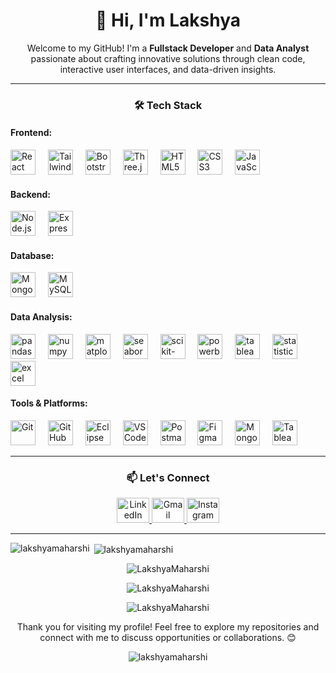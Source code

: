<h1 align="center">👋 Hi, I'm Lakshya</h1>

<p align="center">Welcome to my GitHub! I'm a <b>Fullstack Developer</b> and <b>Data Analyst</b> passionate about crafting innovative solutions through clean code, interactive user interfaces, and data-driven insights.</p>

---

<h3 align="center">🛠️ Tech Stack</h3>

<h4 align="left">Frontend:</h4>
<div align="left">
  <img src="https://cdn.jsdelivr.net/gh/devicons/devicon/icons/react/react-original-wordmark.svg" height="40" alt="React" />
  <img width="12" />
  <img src="https://skillicons.dev/icons?i=tailwind" height="40" alt="Tailwind CSS" />
  <img width="12" />
  <img src="https://cdn.simpleicons.org/bootstrap/7952B3" height="40" alt="Bootstrap" />
  <img width="12" />
  <img src="https://skillicons.dev/icons?i=threejs" height="40" alt="Three.js" />
  <img width="12" />
  <img src="https://cdn.jsdelivr.net/gh/devicons/devicon/icons/html5/html5-original.svg" height="40" alt="HTML5" />
  <img width="12" />
  <img src="https://cdn.jsdelivr.net/gh/devicons/devicon/icons/css3/css3-original.svg" height="40" alt="CSS3" />
  <img width="12" />
  <img src="https://cdn.jsdelivr.net/gh/devicons/devicon/icons/javascript/javascript-plain.svg" height="40" alt="JavaScript" />
</div>

<h4 align="left">Backend:</h4>
<div align="left">
  <img src="https://img.shields.io/badge/Node.js-339933?logo=nodedotjs&logoColor=white&style=for-the-badge" height="40" alt="Node.js" />
  <img width="12" />
  <img src="https://img.shields.io/badge/Express-000000?logo=express&logoColor=white&style=for-the-badge" height="40" alt="Express.js" />
</div>

<h4 align="left">Database:</h4>
<div align="left">
  <img src="https://img.shields.io/badge/MongoDB-47A248?logo=mongodb&logoColor=white&style=for-the-badge" height="40" alt="MongoDB" />
  <img width="12" />
  <img src="https://img.shields.io/badge/MySQL-4479A1?logo=mysql&logoColor=white&style=for-the-badge" height="40" alt="MySQL" />
</div>

<h4 align="left">Data Analysis:</h4>
<div align="left">
  <img src="https://img.shields.io/badge/Pandas-150458?logo=pandas&logoColor=white&style=for-the-badge" height="40" alt="pandas logo"  />
  <img width="12" />
  <img src="https://img.shields.io/badge/NumPy-013243?logo=numpy&logoColor=white&style=for-the-badge" height="40" alt="numpy logo"  />
  <img width="12" />
  <img src="https://img.shields.io/badge/Matplotlib-11557C?logo=python&logoColor=white&style=for-the-badge" height="40" alt="matplotlib logo"  />
  <img width="12" />
  <img src="https://img.shields.io/badge/Seaborn-3776AB?logo=python&logoColor=white&style=for-the-badge" height="40" alt="seaborn logo"  />
  <img width="12" />
  <img src="https://img.shields.io/badge/Scikit--Learn-F7931E?logo=scikitlearn&logoColor=white&style=for-the-badge" height="40" alt="scikit-learn logo"  />
  <img width="12" />
  <img src="https://img.shields.io/badge/Power%20BI-F2C811?logo=powerbi&logoColor=white&style=for-the-badge" height="40" alt="powerbi logo"  />
  <img width="12" />
  <img src="https://img.shields.io/badge/Tableau-E97627?logo=tableau&logoColor=white&style=for-the-badge" height="40" alt="tableau logo"  />
  <img width="12" />
  <img src="https://img.shields.io/badge/Statistics-000000?logo=statcounter&logoColor=white&style=for-the-badge" height="40" alt="statistics logo"  />
  <img width="12" />
  <img src="https://img.shields.io/badge/Excel-217346?logo=microsoft-excel&logoColor=white&style=for-the-badge" height="40" alt="excel logo"  />
</div>

<h4 align="left">Tools & Platforms:</h4>
<div align="left">
  <img src="https://img.shields.io/badge/Git-%23F05033.svg?style=for-the-badge&logo=git&logoColor=white" height="40" alt="Git" />
  <img width="12" />
  <img src="https://img.shields.io/badge/GitHub-%23181717.svg?style=for-the-badge&logo=github&logoColor=white" height="40" alt="GitHub" />
  <img width="12" />
  <img src="https://img.shields.io/badge/Eclipse-%232C2255.svg?style=for-the-badge&logo=eclipse&logoColor=white" height="40" alt="Eclipse" />
  <img width="12" />
  <img src="https://img.shields.io/badge/VS%20Code-%23007ACC.svg?style=for-the-badge&logo=visual-studio-code&logoColor=white" height="40" alt="VS Code" />
  <img width="12" />
  <img src="https://img.shields.io/badge/Postman-%23FF6C37.svg?style=for-the-badge&logo=postman&logoColor=white" height="40" alt="Postman" />
  <img width="12" />
  <img src="https://img.shields.io/badge/Figma-%23F24E1E.svg?style=for-the-badge&logo=figma&logoColor=white" height="40" alt="Figma" />
  <img width="12" />
  <img src="https://img.shields.io/badge/MongoDB_Compass-%2347A248.svg?style=for-the-badge&logo=mongodb&logoColor=white" height="40" alt="MongoDB Compass" />
  <img width="12" />
  <img src="https://img.shields.io/badge/Tableau-%23E97627.svg?style=for-the-badge&logo=tableau&logoColor=white" height="40" alt="Tableau" />
</div>

---

<h3 align="center">📫 Let's Connect</h3>
<div align="center">
  <a href="https://www.linkedin.com/in/lakshya-maharshi-056006309" target="_blank">
    <img src="https://raw.githubusercontent.com/maurodesouza/profile-readme-generator/master/src/assets/icons/social/linkedin/default.svg" width="52" height="40" alt="LinkedIn" />
  </a>
  <a href="mailto:lakshyamaharshi007@gmail.com" target="_blank">
    <img src="https://raw.githubusercontent.com/maurodesouza/profile-readme-generator/master/src/assets/icons/social/gmail/default.svg" width="52" height="40" alt="Gmail" />
  </a>
  <a href="https://www.instagram.com/mai_lakshya_hoon/" target="_blank">
    <img src="https://raw.githubusercontent.com/maurodesouza/profile-readme-generator/master/src/assets/icons/social/instagram/default.svg" width="52" height="40" alt="Instagram" />
  </a>
</div>

---



<p><img align="left" src="https://github-readme-stats.vercel.app/api/top-langs?username=lakshyamaharshi&show_icons=true&locale=en&layout=compact" alt="lakshyamaharshi" /></p>

<p>&nbsp;<img align="center" src="https://github-readme-stats.vercel.app/api?username=lakshyamaharshi&show_icons=true&locale=en" alt="lakshyamaharshi" /></p>

<p align="center">
  <img src="https://github-readme-stats.vercel.app/api/top-langs?username=LakshyaMaharshi&show_icons=true&locale=en&layout=compact" alt="LakshyaMaharshi" />
</p>

<p align="center">
  <img src="https://github-readme-stats.vercel.app/api?username=LakshyaMaharshi&show_icons=true&locale=en" alt="LakshyaMaharshi" />
</p>

<p align="center">
  <img src="https://github-readme-streak-stats.herokuapp.com/?user=LakshyaMaharshi&" alt="LakshyaMaharshi" />
</p>


<p align="center">Thank you for visiting my profile! Feel free to explore my repositories and connect with me to discuss opportunities or collaborations. 😊</p>
<p align="center"> <img src="https://komarev.com/ghpvc/?username=lakshyamaharshi&label=Profile%20views&color=0e75b6&style=flat" alt="lakshyamaharshi" /> </p>
